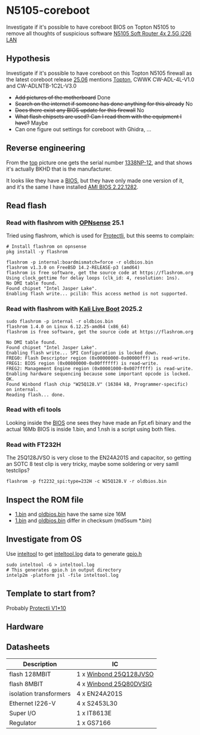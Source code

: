 # N5105-coreboot
Investigate if it's possible to have coreboot BIOS on Topton N5105 to remove all thoughts of suspicious software [N5105 Soft Router 4x 2.5G i226 LAN](https://www.toptonpc.com/product/12th-gen-intel-n100-firewall-computer-n6000-n5105-n5100-soft-router-4x-2-5g-i226-lan-industrial-fanless-mini-pc-pfsense-pve-esxi/?_gl=1*1akq4mb*_up*MQ..*_ga*MTYxMTY3ODA0My4xNzUyMTYzOTI1*_ga_5D4NM9G62C*czE3NTIxNjM5MjIkbzEkZzEkdDE3NTIxNjM5MjgkajU0JGwwJGgw*_ga_F8C2ET9T2F*czE3NTIxNjM5MjIkbzEkZzEkdDE3NTIxNjM5MjkkajUzJGwwJGgyMDgxMTgwOTM)

## Hypothesis 
Investigate if it's possible to have coreboot on this Topton N5105 firewall as the latest coreboot release [25.06](https://blogs.coreboot.org/blog/2025/07/04/announcing-the-coreboot-release-25-06/) mentions [Topton](https://doc.coreboot.org/mainboard/topton/adl/x2f-n100.html), CWWK CW-ADL-4L-V1.0 and CW-ADLNTB-1C2L-V3.0

* ~~Add pictures of the motherboard~~ Done
* ~~Search on the internet if someone has done anything for this already~~ No
* ~~Does there exist any BIOS update for this firewall~~ No 
* ~~What flash chipsets are used? Can I read them with the equipment I have?~~ Maybe 
* Can one figure out settings for coreboot with Ghidra, ...

## Reverse engineering 
From the [top](images/N5105_top.png) picture one gets the serial number [1338NP-12](https://www.bkipc.com/en/product/BKHD-1338NP-12-4L.html), and that shows it's actually BKHD that is the manufacturer. 

It looks like they have a [BIOS](https://www.bkipc.com/en/download/file-1338NP-12-4L.html), but they have only made one version of it, and it's the same I have installed [AMI BIOS 2.22.1282](images/ami_bios.png).

## Read flash 
### Read with flashrom with [OPNsense](https://opnsense.org/) 25.1
Tried using flashrom, which is used for [Protectli](https://teklager.se/en/knowledge-base/apu-bios-upgrade/), but this seems to complain:

```
# Install flashrom on opnsense
pkg install -y flashrom

flashrom -p internal:boardmismatch=force -r oldbios.bin
flashrom v1.3.0 on FreeBSD 14.2-RELEASE-p3 (amd64)
flashrom is free software, get the source code at https://flashrom.org
Using clock_gettime for delay loops (clk_id: 4, resolution: 1ns).
No DMI table found.
Found chipset "Intel Jasper Lake".
Enabling flash write... pcilib: This access method is not supported.
```
### Read with flashrom with [Kali Live Boot](https://www.kali.org/get-kali/#kali-platforms) 2025.2
```
sudo flashrom -p internal -r oldbios.bin
flashrom 1.4.0 on Linux 6.12.25-amd64 (x86_64)
flashrom is free software, get the source code at https://flashrom.org

No DMI table found.
Found chipset "Intel Jasper Lake".
Enabling flash write... SPI Configuration is locked down.
FREG0: Flash Descriptor region (0x00000000-0x00000fff) is read-write.
FREG1: BIOS region (0x00800000-0x00ffffff) is read-write.
FREG2: Management Engine region (0x00001000-0x007fffff) is read-write.
Enabling hardware sequencing because some important opcode is locked.
OK.
Found Winbond flash chip "W25Q128.V" (16384 kB, Programmer-specific) on internal.
Reading flash... done.
```

### Read with efi tools
Looking inside the [BIOS](https://www.bkipc.com/en/download/file-1338NP-12-4L.html) one sees they have made an Fpt.efi binary and the actual 16Mb BIOS is inside 1.bin, and 1.nsh is a script using both files.   

### Read with FT232H 

The 25Q128JVSO is very close to the EN24A201S and capacitor, so getting an SOTC 8 test clip is very tricky, maybe some soldering or very samll testclips? 

```
flashrom -p ft2232_spi:type=232H -c W25Q128.V -r oldbios.bin
```
## Inspect the ROM file

* [1.bin](https://www.bkipc.com/en/download/file-1338NP-12-4L.html) and [oldbios.bin](roms/oldbios.bin) have the same size 16M
* [1.bin](https://www.bkipc.com/en/download/file-1338NP-12-4L.html) and [oldbios.bin](roms/oldbios.bin) differ in checksum (md5sum *.bin)

## Investigate from OS

Use [inteltool](https://doc.coreboot.org/util/intelp2m/index.html) to get [inteltool.log](files/inteltool.log) data to generate [gpio.h](files/gpio.h)

```
sudo inteltool -G > inteltool.log
# This generates gpio.h in output directory 
intelp2m -platform jsl -file inteltool.log
```
## Template to start from?
Probably [Protectli V1*10](https://github.com/Dasharo/coreboot/tree/dasharo/src/mainboard/protectli/vault_jsl)

## Hardware 

## Datasheets 
| Description            | IC           |
| ---                    |---           |
| flash 128MBIT          |1 x [Winbond 25Q128JVSO](https://www.alldatasheet.com/datasheet-pdf/pdf/1243793/WINBOND/W25Q128JVSIQ.html)      |
| flash 8MBIT            |4 x [Winbond 25Q80DVSIG](https://www.alldatasheet.com/datasheet-pdf/pdf/932084/WINBOND/25Q80DVSIG.html)         |
| isolation transformers |4 x EN24A201S|
| Ethernet I226-V        |4 x S2453L30|
| Super I/O              |1 x IT8613E|
| Regulator              |1 x GS7166|
